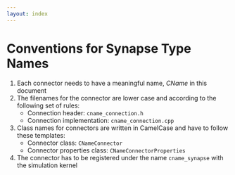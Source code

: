 ```yaml
---
layout: index
---
```


# Conventions for Synapse Type Names

1. Each connector needs to have a meaningful name, _CName_ in this document
2. The filenames for the connector are lower case and according to the following set of rules:
    * Connection header: `cname_connection.h`
    * Connection implementation: `cname_connection.cpp`
3. Class names for connectors are written in CamelCase and have to follow these templates:
    * Connector class: `CNameConnector`
    * Connector properties class: `CNameConnectorProperties`
4. The connector has to be registered under the name `cname_synapse` with the simulation kernel
